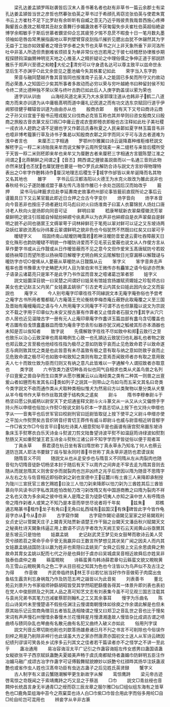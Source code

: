 <!-- { "loadSidebar": true } -->
　　梁孔达姜孟頴罗晖赵袭皆后汉末人善书著名者也赵有非草书一篇云余郡士有梁孔达姜孟頴皆当世之彦哲也然摹张伯英之草书过于希顔孔焉窃览张伯英与使君朱寛书云上方崔杜不足下比罗赵有余昕昕有自臧之意无乃近乎贱彼贵我哉昔西施心疼捧胸颦首众愚效之秪增其丑赵女善舞行歩媚蛊效者不获匍匐失歩夫崔杜伯英超俗絶姿博学余暇敏手于斯后世慕者鑚坚仰企忘其疲劳夕惕不息昃不暇食十日一笔月数丸墨领袖如皂唇齿常黒展指画地以草刿壁臂穿皮刮指爪摧折见腮出血犹不休辍然其为字无益于工拙亦如效颦者之增丑学歩者之失节也夫草书之兴上非天象所垂下非河洛所吐中非圣人所造但贵删难省烦损复为单非常仪也岂若用之于彼七经稽厯协律推歩期程探赜钩深幽賛神明览天地之心推圣人之精折疑论之中理俗儒之争伸正道于邪説跻雅乐于郑声兴至德之和睦大伦之清穷可以守身遗名达可以尊主致平以兹命世永坚后生不亦渊乎○此文余尝见之墨池编今失其帙畧记如此
　　荣字当入东字韵
　　荣音与融同楚越齐鲁其音皆同也按淮南子云圣人之能固已多矣而所守又约故动而必荣愚人之知固已少矣其所事者多故动而必穷以荣与穷叶越絶书曰种留封侯不知令终二贤比德种独不荣以荣与终叶古韵已如此后人入庚字韵盖误以萦为荣也
　　道字训从训由
　　山海经风道北来天乃大水泉郭璞注道从也韩非子鹤二八道南方而来亦训道为从中庸极髙明而道中庸礼记民道之而有功文选东京赋回行道乎伊阙邪径健乎轘辕皆训道为由由亦从也
　　殷商衣郼
　　殷有天下又号曰商诗云商之子孙又曰宜鉴于殷书云殪戎殷又曰伐商必克皆互称也其并举则曰咨女殷商又曰殷商之旅殷古音衣篆文反□爲□中庸云壹戎衣壹即殪衣即殷也古注释如此杜子美社稷一戎衣诗人趂韵之语不足据也字又作郼吕氏春秋夏之人民亲郼如夏字林玉篇音韦非也噫非博考籀篆行草及诗书子集曷以知殷商衣郼之异字而同义乎可与汲古者道难为浅中者言也
　　来厘丕三字相通
　　罗鄂州尔雅翼曰诗云诞降嘉种维秬维秠説文解秠字云一稃二米诗贻我来牟而说文解字云周所受瑞麦一来二缝秠与来皆后稷所受于天皆一稃二米则秠即来牟也来牟又为厘麰古者来厘秠三字相通方言貔陈楚江淮之间谓之北燕朝鲜之间谓之【音丕】闗西谓之貍彼虽説兽而以一名通三音则此物亦然来犹也丕犹也厘犹貍也要是一物○罗氏此解防合诗与説文方言妙得物理特表出之○牟字作麰韩诗作厘汉地理志后稷生于城字作邰皆以来牟诞降而名其物又名其地也
　　雒字
　　字书云后汉都洛阳以火德王为水克火故改为雒此说非也春秋经书公子遂防雒戎盟于暴左传凡洛皆作雒已十余处岂因后汉而始改乎
　　籖押
　　梁书马仙琕籖求应赴李延夀南史故事府州部论事皆籖前直叙所论之事后云谨籖具日下又云某官籖此即近日佥押之佥古今字变尔
　　炀字音向
　　炀字本音向今音恙非也按庄子炀者避灶司马彪曰对火曰炀淮南子曰富人衣纂锦贫人炀灶口唐诗老人秋向火是炀即向同音可证
　　鲜明曰翠
　　嵇康琴赋新衣翠粲缨徽流芳翠粲鲜明之貌注引班姬自悼赋纷綷縩兮纨素声以为衣声非也綷縩自是衣声翠粲自是鲜明之貌不必同也骆賔王文缛翠萼于词林綷鲜花于笔苑以翠对鲜可以证之又东坡诗两朶妖红翠欲流髙似孙纬畧云翠谓鲜明之貌非色也今俗犹然不然既曰红矣又曰翠可乎
　　暧曃字义
　　班固终南山赋暧防晻霭若若神注暧防音爱逮云雾吐吞障蔽天日变化殊形也韵防暧曃不明貌一作暧防诗爱而不见毛苌云爱蔽也说文从人作僾方言从草作薆字书或从云作靉或从日作暧皆蔽而不见之意今文但作爱宋玉髙唐赋防兮若姣姬扬袂障日而望所思以扬袂障日解暧字尤明白韩文云隂解駮日光穿漏移以解靉叇与暧防字亦切○僾俙从人薆蔽从草暧防从日靉霼从云
　　笨字义
　　笨字音奔去声粗率也晋书豫章太守史畴肥大时人目为笨伯宋书王微传亦有麤笨之语今俗谚亦然朱子语录云诸葛亮只是笨不是此字乃书作盆而音发之噫诸葛岂笨者邪
　　娃字义
　　説文娃圜深目貌一曰吴楚之间谓好曰娃吴有馆娃宫扬雄赋资娵娃之珍髢师古曰美女也史记赵主父内吴广女娃嬴孟姚徐广引古史考云内其女曰娃此因内女之文而妄説也
　　庵字义
　　今人别号庵字印章徃徃不同縁説文本无庵字庵弥俗也予尝考之庵字古书所用者蜀都赋八方庵蔼王充论衡桃李梅杏庵丘蔽野此取庵覆之义至三国及晋始有庵幔庵闾之语与今人所用庵字义同庵字不可谓不古也但篆籀以说文为宗説文不载之字用于印章似为未安又按古篆有作葊者又止借弇者石鼓文作其字从穴穴亦人居也近见温陵古字一册有元人止庵印章庵字作盫详玉篇皿部有盫乌含切覆盖也考古圗有伯戋馈盫盫器皿而借为庵舎字恐舎形似器亦犹汉阙之觚棱其形亦本酒器也未知是否以俟知者
　　致字说
　　先儒解致字徃徃不尽如致中和郑云致行之至也致乐以治心云致深审也周易略例生心致一也孔頴达云致犹归也礼器礼也者物之致也郑云致之言至极也他经徃徃指为极尽之意如防致乎哀而止见危致命君子以致命遂志与病则致其忧之类是也此皆意有未尽盖致有极之意有取与纳之意如防致乎哀而止见危致命谓之极尽可也如致中和致知之类则有取之意焉吾闻致师者亦有取之意用致夫人七十而致仕致为臣而归则又有纳之意凡此皆难以一字通解今人谓招致者亦取意也
　　类字説
　　六书攷类力遂切种各肖似也同气自相求也类从犬盖鸟兽之名列子曰亶爰之兽自孕而生曰类罗从愿尔雅翼云以山海经类之类有二种其一则兽之出亶爰山者如貍而有发其名曰类如列子之説其一则带山之鸟如乌而五采文其名曰竒类今类字説文不收而通作类从犬取种类相似惟犬为然易曰方以类聚物以羣分类从犬羣从羊今楷书作大草书作丝取其便于结构失之逺矣
　　尉斗
　　隋书李穆奉尉斗于杨坚曰愿公执威柄以尉安天下史炤通鉴释文尉斗火斗篆文从从又从火又偏傍手字持火所以申缯也俗加火作熨○按说文尉与炽本一字昌志切从上按下也又持火申缯也字从音夷平也后世军官曰校尉刑官曰廷尉皆取従上按下使平之义尉斗申缯亦使之平加火作熨赘矣古音炽转音纡胃切王莽传有威斗即尉斗也威与尉音相近转音郁字一作□省文作□今俗言平曰帖杜诗美人细意熨帖平是也画谱有唐宫熨帛圗东坡诗象床玉手熨寒衣白乐天诗金斗熨波刀剪文陆鲁望诗波平熨不如温庭筠诗绿波如熨割愁肠又天如重熨皱王君玉诗金斗熨秋江诸公非不知字学而字皆従俗以便于观者耳
　　丁眞永草
　　蔡君谟在杭日坐有客曰隋世称丁真永草永乃知名丁何人也蔡云道防岂其人耶法书要録丁觇与智永同时善书世称丁真永草非道防也君谟误矣
　　随隋音义不同
　　随説文从也从辵安歩也与隋音义不同隋从左从肉裂肉也随音旬为切隋音徒卧切杨坚本封于随后有天下以周齐之间奔走不寜去辵为隋其音则去随从而就怠隋其义则舍安歩而就裂肉也岂非凶终之兆乎后世因以隋为随音不思隋字从左右之左与佐音相近即俗砍刴之刴也宣德中王征麓川有土酋三人来降即承制授为陇川三宣抚官三酋乞赐姓曰汝三人怕刀刴来降即以怕刀刴为三酋姓其后三酋皆慕向华风读书识字私改其姓怕改帕刀改刁刴改隋又有中国游商教之曰隋为裂肉不祥之名也又改为多余闻之彼中徃来人是隋之音为徒卧切夷人亦知之滇中世人有呼隋炀帝之隋作刴者人或笑之不知乃是本音而举世尽讹者将千年矣
　　兹朱
　　郑樵通志略篆书楷作龙子有角曰无角曰虬西域有兹国汉有侏碑皆此字今皆作龟非字亦从今从亦非
　　古字窥作闚
　　古字窥作闚论语闚见室家之好易闚观利女贞史记以管闚天庄子上闚青天陆贾新语楚王作干谿之台闚天文潘岳秋兴赋闚天文之秘奥杜诗天闚象纬逼正用上数语不识古字者改为天阙王安石云天阅黄山谷亟賛其是东坡云只是怕他
　　娃嬴孟姚
　　史记赵武灵王梦见处女鼓琴而歌诗云美人荧荧兮顔若苕之荣命乎命乎曾无我嬴异曰王数言所梦想见其状吴广闻之因夫人而内其女娃嬴孟姚战国防注以嬴为姓非也索隠曰孟姚吴广女舜之后按上文云余思虞舜之勲故命其胄女孟姚以配而七代之孙是也舜封于虞亦曰吴城虞吴音相近故舜后亦姓吴非独泰伯虞仲之裔
　　緜蛮睍睆
　　诗緜蛮黄鸟韩诗薛君章句云緜蛮文貌又睍睆黄鸟王雪山云睍睆黄鸟之色二字从目目视之知其为色也今注皆以为鸟声似不及古注之为得
　　作音做
　　齐武帝临终执林王手曰若忆翁当好作作音做荀子肉腐出虫鱼枯生蠧贪利忘身祸烖乃作及防范五袴之謡皆以为此音矣
　　刘表善书
　　董北苑云刘景升为书家祖师钟繇胡昭皆受其学然昭肥繇痩各得其一体景升即刘表也表初在党人中俊厨顾及之列其人品之髙可知艺文志有刘表集今虽不可见观三国志注载其与袁尚兄弟书其笔力岂减崔蔡耶则翰札之工又其余事耳
　　慢字为乐曲名
　　陈后山诗吴吟未至慢楚语不假些任渊注云慢谓南朝慢体如徐庾之作余谓此解是也但未原其始乐记云宫商角徴羽五者皆乱迭相陵谓之慢又曰郑卫之音乱世之音也比于慢矣宋词有声声慢石州慢惜余春慢木兰花慢拜星月慢潇湘逢故人慢皆杂比成调古谓之啧曲啧与赜同杂乱也琴曲有名散元曲有名犯又曲终入破义亦如此
　　俗用刋字误
　　説文刋音丘寒切剟也削也刘歆答扬雄悬诸日月不刋之书言不可削除也今俗误作刻梓之用是乃削除非梓行也此误虽大方之家亦然唐肃亦国初文士送人从军诗云碑因纪绩刋谬误可笑各处乡试序多云刋其文之佳者若干篇读者亦不之怪学之不讲一至此乎
　　蛊冶通用
　　易冶容诲淫太平广记引之作蛊容诲婬左传女惑男曰蛊国语蛊女縦欲张平子西京赋妖蛊艶夫夏姬美声畅于虞氏南都赋侍者蛊媚巾防鲜明五臣注作冶媚马融广成颂古冶字作蛊字可证傅毅舞赋貌嫽妙以妖艶兮红顔晔其扬华注妖蛊淑艶也或省作虫人姓也汉髙帝功臣有虫达古蛊子之后见姓氏英贤録
　　蟹字义
　　古人制字有义谱云蟹随潮解甲更生新故字从解
　　鸾惊鹰跱
　　梁元帝古迹啓鸾惊之竒既闻之于索靖鹰跱之巧又显之于蔡邕
　　□巾
　　説文□青丝绶也音闗仲长统昌言身无半通青□之绶而窃三辰龙章之服尔雅□似□组似组东海有之皆草色也□鹿角菜组海中苔今之燕窠菜也诗人白□巾紫□巾皆合用此字而俗多用纶□自□纶自纶岂可混用也
　　辨妾字从辛非古篆
